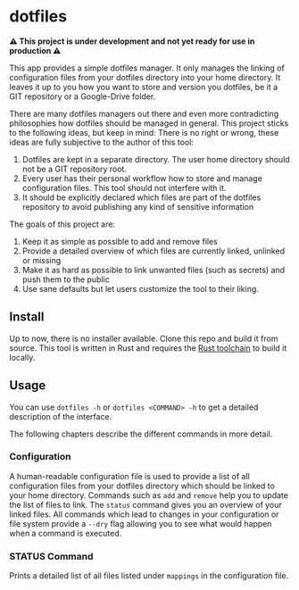 # dotfiles

**⚠ This project is under development and not yet ready for use in production ⚠**

This app provides a simple dotfiles manager. It only manages the linking of configuration files from your dotfiles directory into your home directory. It leaves it up to you how you want to store and version you dotfiles, be it a GIT repository or a Google-Drive folder.

There are many dotfiles managers out there and even more contradicting philosophies how dotfiles should be managed in general. This project sticks to the following ideas, but keep in mind: There is no right or wrong, these ideas are fully subjective to the author of this tool:
1. Dotfiles are kept in a separate directory. The user home directory should not be a GIT repository root.
2. Every user has their personal workflow how to store and manage configuration files. This tool should not interfere with it.
3. It should be explicitly declared which files are part of the dotfiles repository to avoid publishing any kind of sensitive information


The goals of this project are:
1. Keep it as simple as possible to add and remove files
2. Provide a detailed overview of which files are currently linked, unlinked or missing
3. Make it as hard as possible to link unwanted files (such as secrets) and push them to the public
4. Use sane defaults but let users customize the tool to their liking.


## Install
Up to now, there is no installer available. Clone this repo and build it from source. This tool is written in Rust and requires the [Rust toolchain](https://www.rust-lang.org/tools/install) to build it locally.

## Usage
You can use `dotfiles -h` or `dotfiles <COMMAND> -h` to get a detailed description of the interface.

The following chapters describe the different commands in more detail.

### Configuration
A human-readable configuration file is used to provide a list of all configuration files from your dotfiles directory which should be linked to your home directory. Commands such as `add` and `remove` help you to update the list of files to link. The `status` command gives you an overview of your linked files. All commands which lead to changes in your configuration or file system provide a `--dry` flag allowing you to see what would happen when a command is executed.

### STATUS Command
Prints a detailed list of all files listed under `mappings` in the configuration file.